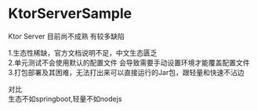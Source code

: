 # KtorServerSample

Ktor Server 目前尚不成熟
有较多缺陷

1.生态性稀缺，官方文档说明不足，中文生态匮乏  
2.单元测试不会使用默认的配置文件 会导致需要手动设置环境才能覆盖配置文件  
3.打包部署及其困难，无法打出来可以直接运行的Jar包，跟轻量和快速不沾边

对比  
生态不如springboot,轻量不如nodejs
